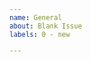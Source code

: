```yaml
---
name: General
about: Blank Issue
labels: 0 - new

---
```


<!-- Please use labels to indicate if this is a 3.x or 4.x issue -->
